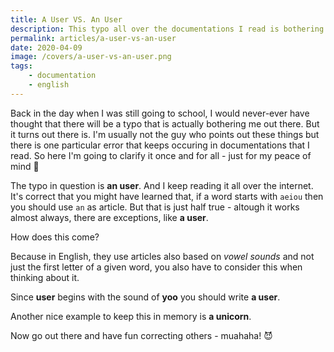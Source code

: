 ```yaml
---
title: A User VS. An User
description: This typo all over the documentations I read is bothering me. Also I kinda find it funny.
permalink: articles/a-user-vs-an-user
date: 2020-04-09
image: /covers/a-user-vs-an-user.png
tags:
    - documentation
    - english
---
```


Back in the day when I was still going to school, I would never-ever have thought that there will be a typo that is actually bothering me out there. But it turns out there is. I'm usually not the guy who points out these things but there is one particular error that keeps occuring in documentations that I read. So here I'm going to clarify it once and for all - just for my peace of mind 🤯

<!-- more -->

The typo in question is **an user**. And I keep reading it all over the internet. It's correct that you might have learned that, if a word starts with `aeiou` then you should use `an` as article. But that is just half true - altough it works almost always, there are exceptions, like **a user**.

How does this come?

Because in English, they use articles also based on _vowel sounds_ and not just the first letter of a given word, you also have to consider this when thinking about it.

Since **user** begins with the sound of **yoo** you should write **a user**.

Another nice example to keep this in memory is **a unicorn**.

Now go out there and have fun correcting others - muahaha! 😈